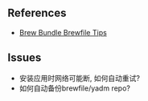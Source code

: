 
## References

- [Brew Bundle Brewfile Tips](https://gist.github.com/ChristopherA/a579274536aab36ea9966f301ff14f3f#file-brew-bundle-brewfile-tips-md)
## Issues

- 安装应用时网络可能断, 如何自动重试?
- 如何自动备份brewfile/yadm repo?
